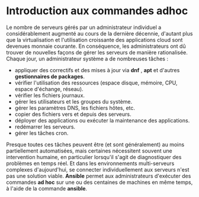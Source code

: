 # Introduction aux commandes adhoc

Le nombre de serveurs gérés par un administrateur individuel a considérablement augmenté au cours de la dernière décennie, d'autant plus que la virtualisation et l'utilisation croissante des applications cloud sont devenues monnaie courante. En conséquence, les administrateurs ont dû trouver de nouvelles façons de gérer les serveurs de manière rationalisée. Chaque jour, un administrateur système a de nombreuses tâches :

- appliquer des correctifs et des mises à jour via **dnf** , **apt** et d'autres **gestionnaires de packages**.
- vérifier l'utilisation des ressources (espace disque, mémoire, CPU, espace d'échange, réseau).
- vérifier les fichiers journaux.
- gérer les utilisateurs et les groupes du système.
- gérer les paramètres DNS, les fichiers hôtes, etc.
- copier des fichiers vers et depuis des serveurs.
- déployer des applications ou exécuter la maintenance des applications.
- redémarrer les serveurs.
- gérer les tâches cron.

Presque toutes ces tâches peuvent être (et sont généralement) au moins partiellement automatisées, mais certaines nécessitent souvent une intervention humaine, en particulier lorsqu'il s'agit de diagnostiquer des problèmes en temps réel. Et dans les environnements multi-serveurs complexes d'aujourd'hui, se connecter individuellement aux serveurs n'est pas une solution viable. **Ansible** permet aux administrateurs d'exécuter des commandes **ad hoc** sur une ou des centaines de machines en même temps, à l'aide de la commande **ansible**.